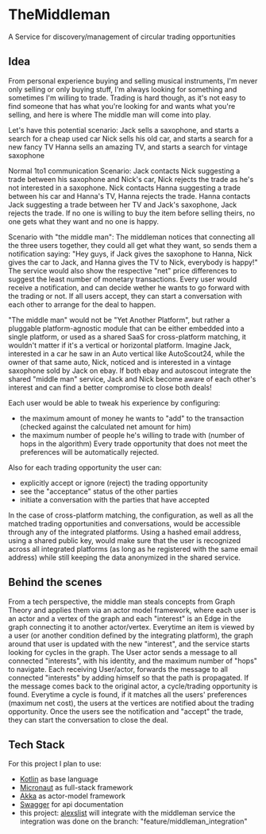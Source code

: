 # TheMiddleman
A Service for discovery/management of circular trading opportunities

## Idea
From personal experience buying and selling musical instruments, I'm never only selling or only buying stuff, I'm always looking for something and sometimes I'm willing to trade.
Trading is hard though, as it's not easy to find someone that has what you're looking for and wants what you're selling, and here is where The middle man will come into play.

Let's have this potential scenario:
Jack sells a saxophone, and starts a search for a cheap used car
Nick sells his old car, and starts a search for a new fancy TV
Hanna sells an amazing TV, and starts a search for vintage saxophone

Normal 1to1 communication Scenario:
Jack contacts Nick suggesting a trade between his saxophone and Nick's car, Nick rejects the trade as he's not interested in a saxophone. 
Nick contacts Hanna suggesting a trade between his car and Hanna's TV, Hanna rejects the trade. 
Hanna contacts Jack suggesting a trade between her TV and Jack's saxophone, Jack rejects the trade. 
If no one is willing to buy the item before selling theirs, no one gets what they want and no one is happy.

Scenario with "the middle man":
The middleman notices that connecting all the three users together, they could all get what they want, so sends them a notification saying:
"Hey guys, if Jack gives the saxophone to Hanna, Nick gives the car to Jack, and Hanna gives the TV to Nick, everybody is happy!"
The service would also show the respective "net" price differences to suggest the least number of monetary transactions.
Every user would receive a notification, and can decide wether he wants to go forward with the trading or not. If all users accept, they can start a conversation with each other to arrange for the deal to happen.

"The middle man" would not be "Yet Another Platform", but rather a pluggable platform-agnostic module that can be either embedded into a single platform, or used as a shared SaaS for cross-platform matching, it wouldn't matter if it's a vertical or horizontal platform.
Imagine Jack, interested in a car he saw in an Auto vertical like AutoScout24, while the owner of that same auto, Nick, noticed and is interested in a vintage saxophone sold by Jack on ebay.
If both ebay and autoscout integrate the shared "middle man" service, Jack and Nick become aware of each other's interest and can find a better compromise to close both deals!

Each user would be able to tweak his experience by configuring:
* the maximum amount of money he wants to "add" to the transaction (checked against the calculated net amount for him)
* the maximum number of people he's willing to trade with (number of hops in the algorithm)
Every trade opportunity that does not meet the preferences will be automatically rejected.

Also for each trading opportunity the user can:
* explicitly accept or ignore (reject) the trading opportunity
* see the "acceptance" status of the other parties
* initiate a conversation with the parties that have accepted

In the case of cross-platform matching, the configuration, as well as all the matched trading opportunities and conversations, would be accessible through any of the integrated platforms.
Using a hashed email address, using a shared public key, would make sure that the user is recognized across all integrated platforms (as long as he registered with the same email address) while still keeping the data anonymized in the shared service.

## Behind the scenes
From a tech perspective, the middle man steals concepts from Graph Theory and applies them via an actor model framework, where each user is an actor and a vertex of the graph and each "interest" is an Edge in the graph connecting it to another actor/vertex.
Everytime an item is viewed by a user (or another condition defined by the integrating platform), the graph around that user is updated with the new "interest", and the service starts looking for cycles in the graph.
The User actor sends a message to all connected "interests", with his identity, and the maximum number of "hops" to navigate.
Each receiving User/actor, forwards the message to all connected "interests" by adding himself so that the path is propagated. 
If the message comes back to the original actor, a cycle/trading opportunity is found.
Everytime a cycle is found, if it matches all the users' preferences (maximum net cost), the users at the vertices are notified about the trading opportunity.
Once the users see the notification and "accept" the trade, they can start the conversation to close the deal.

## Tech Stack
For this project I plan to use:
* [Kotlin](https://kotlinlang.org/) as base language
* [Micronaut](http://micronaut.io/) as full-stack framework
* [Akka](https://akka.io/) as actor-model framework
* [Swagger](https://swagger.io/) for api documentation
* this project: [alexslist](https://github.com/gotenks82/alexslist) will integrate with the middleman service
  the integration was done on the branch: "feature/middleman_integration" 
